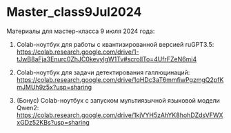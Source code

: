 # Master_class9Jul2024
Материалы для мастер-класса 9 июля 2024 года:

1. Colab-ноутбук для работы с квантизированной версией ruGPT3.5: https://colab.research.google.com/drive/1-tJwB8aFja3Enurc0ZhJC0kevyIgW1Tv#scrollTo=4UfrFZeN6mi4

2. Colab-ноутбук для задачи детектирования галлюцинаций: https://colab.research.google.com/drive/1qHDc3aT6mmfiwPgzmgQ2pfKmJMUh9z5x?usp=sharing

3. (Бонус) Colab-ноутбук с запуском мультиязычной языковой модели Qwen2: https://colab.research.google.com/drive/1kjVYH5zAhYK8hohDZdsVFWXxGDz52KBs?usp=sharing
